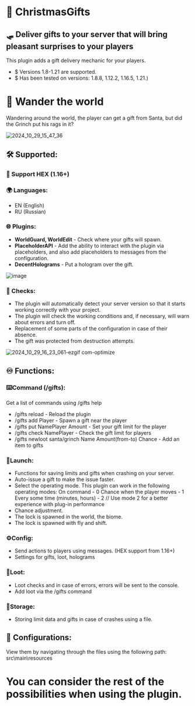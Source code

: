 # 🎁 **ChristmasGifts**
## 🛷 Deliver gifts to your server that will bring pleasant surprises to your players 
This plugin adds a gift delivery mechanic for your players. 
- $ Versions 1.8-1.21 are supported.
- $ Has been tested on versions: 1.8.8, 1.12.2, 1.16.5, 1.21.)
# 🚶 Wander the world
Wandering around the world, the player can get a gift from Santa, but did the Grinch put his rags in it?

![2024_10_29_15_47_36](https://github.com/user-attachments/assets/9dbf7a66-2234-45f5-85d9-f3538e6392ef)
## 🛠️ Supported:
### 🔮 Support HEX (1.16+)
### 🌍 Languages:
- EN (English)
- RU (Russian)
### 🌐 Plugins:
- **WorldGuard, WorldEdit** - Check where your gifts will spawn.
- **PlaceholderAPI** - Add the ability to interact with the plugin via placeholders, and also add placeholders to messages from the configuration.
- **DecentHolograms** - Put a hologram over the gift. 

![image](https://github.com/user-attachments/assets/50eaaa9b-1cfe-4609-b305-85d4453c44eb)

### 🔎 Checks:
- The plugin will automatically detect your server version so that it starts working correctly with your project.
- The plugin will check the working conditions and, if necessary, will warn about errors and turn off.
- Replacement of some parts of the configuration in case of their absence.
- The gift was protected from destruction attempts.

![2024_10_29_16_23_061-ezgif com-optimize](https://github.com/user-attachments/assets/143b3c1d-d69b-4a13-bd5e-10acf4750c32)

## ♾️ Functions:
### ⌨️Command (/gifts):
Get a list of commands using /gifts help
- /gifts reload - Reload the plugin
- /gifts add Player - Spawn a gift near the player
- /gifts put NamePlayer Amount - Set your gift limit for the player
- /gifts check NamePlayer - Check the gift limit for players
- /gifts newloot santa/grinch Name Amount(from-to) Chance - Add an item to gifts
### 🚀Launch:
- Functions for saving limits and gifts when crashing on your server.
- Auto-issue a gift to make the issue faster.
- Select the operating mode. This plugin can work in the following operating modes:
  On command - 0
  Chance when the player moves - 1
  Every some time (minutes, hours) - 2
// Use mode 2 for a better experience with plug-in performance
- Chance adjustment.
- The lock is spawned in the world, the biome.
- The lock is spawned with fly and shift.
### ⚙️Config:
- Send actions to players using messages. (HEX support from 1.16+)
- Settings for gifts, loot, holograms
### 🎁Loot:
- Loot checks and in case of errors, errors will be sent to the console.
- Add loot via the /gifts command
### 🔐Storage:
- Storing limit data and gifts in case of crashes using a file.
## 📝 Configurations:
View them by navigating through the files using the following path: src\main\resources

# You can consider the rest of the possibilities when using the plugin.
